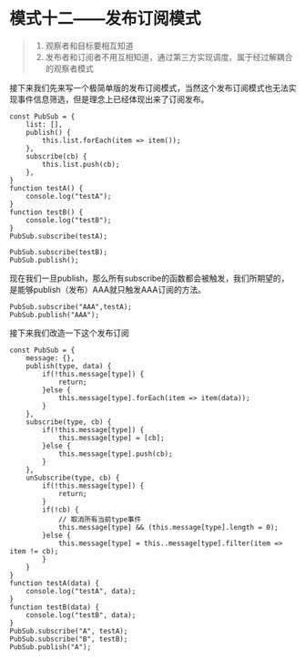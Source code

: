 # 模式十二——发布订阅模式

> 1. 观察者和目标要相互知道
> 2. 发布者和订阅者不用互相知道，通过第三方实现调度。属于经过解耦合的观察者模式
>

接下来我们先来写一个极简单版的发布订阅模式，当然这个发布订阅模式也无法实现事件信息筛选，但是理念上已经体现出来了订阅发布。

```
const PubSub = {
	list: [],
	publish() {
		this.list.forEach(item => item());
	},
	subscribe(cb) {
		this.list.push(cb);
	},
}
function testA() {
	console.log("testA");
}
function testB() {
	console.log("testB");
}
PubSub.subscribe(testA);

PubSub.subscribe(testB);
PubSub.publish();
```

现在我们一旦publish，那么所有subscribe的函数都会被触发，我们所期望的，是能够publish（发布）AAA就只触发AAA订阅的方法。

```
PubSub.subscribe("AAA",testA);
PubSub.publish("AAA");
```

接下来我们改造一下这个发布订阅

```
const PubSub = {
	message: {},
	publish(type, data) {
		if(!this.message[type]) {
			return;
		}else {
			this.message[type].forEach(item => item(data));
		}
	},
	subscribe(type, cb) {
		if(!this.message[type]) {
			this.message[type] = [cb];
		}else {
			this.message[type].push(cb);
		}
	},
	unSubscribe(type, cb) {
		if(!this.message[type]) {
			return;
		}
		if(!cb) {
			// 取消所有当前type事件
			this.message[type] && (this.message[type].length = 0);
		}else {
			this.message[type] = this..message[type].filter(item => item != cb);
		}
	}
}
function testA(data) {
	console.log("testA", data);
}
function testB(data) {
	console.log("testB", data);
}
PubSub.subscribe("A", testA);
PubSub.subscribe("B", testB);
PubSub.publish("A");
```